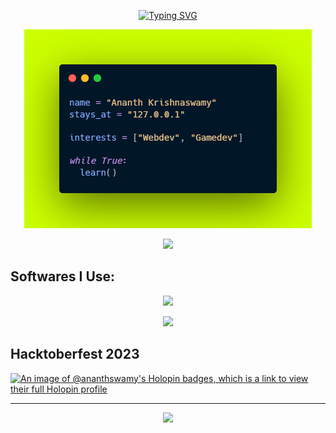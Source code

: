 <p align="center"><a href="https://git.io/typing-svg"><img src="https://readme-typing-svg.demolab.com?font=Chakra+Petch&weight=500&size=30&pause=1000&color=00B3D6&background=000000&center=true&vCenter=true&repeat=false&random=false&width=460&lines=Hi+there%2C+Ananth+here" alt="Typing SVG" /></a></p>

<p align="center">
  <img src="carbon2.png">
</p>

<p align="center">
<img src="https://github-readme-stats.vercel.app/api?username=ananth-swamy&show_icons=true&text_color=00b3d6&title_color=00b3d6&icon_color=00b3d6&bg_color=000000&border_color=00b3d6">
</p>

## Softwares I Use:

<p align="center">
<img src="https://skillicons.dev/icons?i=py,html,css,js,go,c,react,tailwind,git,qt,bash,powershell,mysql,linux,md,arduino,raspberrypi,netlify,neovim,vscode&perline=5">
</p>

<p align="center">
<img src="https://github-readme-stats.vercel.app/api/top-langs/?username=ananth-swamy&text_color=00b3d6&title_color=00b3d6&icon_color=00b3d6&bg_color=000000&border_color=00b3d6&langs_count=6&layout=compact&exclude_repo=Phobos,berry,CC-Monolith">
</p>


## Hacktoberfest 2023
[![An image of @ananthswamy's Holopin badges, which is a link to view their full Holopin profile](https://holopin.me/ananthswamy)](https://holopin.io/@ananthswamy)

---

<p align="center">
  <img src="https://quotes-github-readme.vercel.app/api?theme=hackerman&border=true">
</p>


